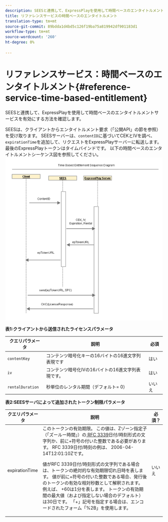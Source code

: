 ```yaml
---
description: SEESと連携して、ExpressPlayを使用して時間ベースのエンタイトルメントサービスを有効にする方法を確認します。
title: リファレンスサービスの時間ベースのエンタイトルメント
translation-type: tm+mt
source-git-commit: 89bdda1d4bd5c126f19ba75a819942df901183d1
workflow-type: tm+mt
source-wordcount: '260'
ht-degree: 0%

---
```



# リファレンスサービス：時間ベースのエンタイトルメント{#reference-service-time-based-entitlement}

SEESと連携して、ExpressPlayを使用して時間ベースのエンタイトルメントサービスを有効にする方法を確認します。

SEESは、クライアントからエンタイトルメント要求（「公開API」の節を参照）を受け取ります。 SEESサーバーは、`contentID`に基づいてCEKとIVを調べ、`expirationTime`を追加して、リクエストをExpressPlayサーバーに転送します。 最後のExpressPlayトークンはタイムバインドです。 以下の時間ベースのエンタイトルメントシーケンス図を参照してください。![](assets/fees-time-based.png)

**表1:クライアントから送信されたライセンスパラメータ**

| クエリパラメータ | 説明 | 必須 |
|---|---|---|
| `contentKey` | コンテンツ暗号化キーの16バイトの16進文字列表現です | はい |
| `iv` | コンテンツ暗号化IVの16バイトの16進文字列表現です。 | はい |
| `rentalDuration` | 秒単位のレンタル期間（デフォルト= 0） | いいえ |

**表2:SEESサーバによって追加されたトークン制限パラメータ**

<table id="table_E979FAD7A61A4832A46667301939FAEB">  
 <thead> 
  <tr> 
   <th class="entry"> クエリパラメータ </th> 
   <th class="entry"> 説明 </th> 
   <th class="entry"> 必須？ </th> 
  </tr> 
 </thead>
 <tbody> 
  <tr> 
   <td><span class="codeph"> expirationTime</span> </td> 
   <td>このトークンの有効期限。 この値は、Zゾーン指定子（「ズールー時間」）の<a href="https://www.ietf.org/rfc/rfc3339.txt" format="html" type="external"> RFC 3339</a>日付/時刻形式の文字列か、前に+符号の付いた整数である必要があります。 RFC 3339日付/時刻の例は、<span class="codeph"> 2006-04-14T12:01:10Z</span>です。 <p>値がRFC 3339日付/時刻形式の文字列である場合は、トークンの絶対的な有効期限切れ日時を表します。 値が前に+符号の付いた整数である場合、発行後のトークンの有効な相対秒数として解釈されます。 例えば、<span class="codeph"> +60</span>は1分を表します。 トークンの有効期間の最大値（および指定しない場合のデフォルト）は30日です。 「+」記号を指定する場合は、エンコードされたフォーム「%2B」を使用します。 </p> </td> 
   <td> いいえ </td> 
  </tr> 
 </tbody> 
</table>

